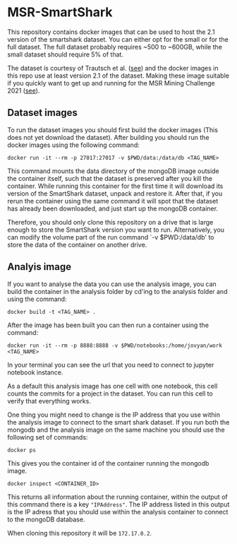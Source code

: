 # MSR-SmartShark

This repository contains docker images that can be used to host the 2.1 version of the smartshark dataset. 
You can either opt for the small or for the full dataset. The full dataset probably requires ~500 to ~600GB, while the small 
dataset should require 5% of that.

The dataset is courtesy of Trautsch et al. ([see](https://arxiv.org/abs/2102.11540)) and the docker images
in this repo use at least version 2.1 of the dataset. Making these image suitable if you quickly want to
get up and running for the MSR Mining Challenge 2021 ([see](https://conf.researchr.org/track/msr-2022/msr-2022-mining-challenge#Call-for-Mining-Challenge-Papers)). 

## Dataset images

To run the dataset images you should first build the docker images (This does not yet download the dataset).
After building you should run the docker images using the following command:

`docker run -it --rm -p 27017:27017 -v $PWD/data:/data/db <TAG_NAME>`

This command mounts the data directory of the mongoDB image outside the container itself, such that the
dataset is preserved after you kill the container. While running this container for the first time 
it will download its version of the SmartShark dataset, unpack and restore it. After that, if you rerun
the container using the same command it will spot that the dataset has already been downloaded, and 
just start up the mongoDB container. 

Therefore, you should only clone this repository on a drive that is large enough to store the SmartShark
version you want to run. Alternatively, you can modify the volume part of the run command `-v $PWD:/data/db'
to store the data of the container on another drive. 

## Analyis image

If you want to analyse the data you can use the analysis image, you can build the container in the 
analysis folder by cd'ing to the analysis folder and using the command:

`docker build -t <TAG_NAME> .`

After the image has been built you can then run a container using the command:

`docker run -it --rm -p 8888:8888 -v $PWD/notebooks:/home/jovyan/work <TAG_NAME>`

In your terminal you can see the url that you need to connect to jupyter notebook instance.

As a default this analysis image has one cell with one notebook, this cell counts the commits for a 
project in the dataset. You can run this cell to verify that everything works. 

One thing you might need to change is the IP address that you use within the analysis image 
to connect to the smart shark dataset. If you run both the mongodb and the analysis image on the
same machine you should use the following set of commands:

`docker ps`

This gives you the container id of the container running the mongodb image. 

`docker inspect <CONTAINER_ID>`

This returns all information about the running container, within the output of this command 
there is a key `"IPAddress"`. The IP address listed in this output is the IP adress that
you should use within the analysis container to connect to the mongoDB database. 

When cloning this repository it will be `172.17.0.2`.